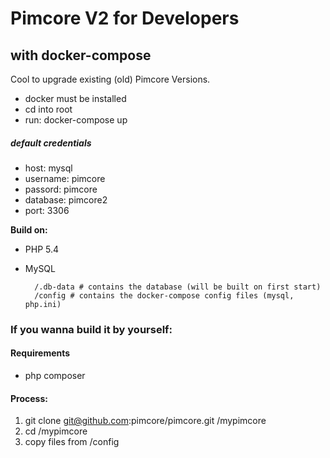 # Pimcore V2 for Developers
## with docker-compose

Cool to upgrade existing (old) Pimcore Versions.

- docker must be installed
- cd into root
- run: docker-compose up


##### default credentials

* host: mysql
* username: pimcore
* passord: pimcore
* database: pimcore2
* port: 3306


**Build on:**

- PHP 5.4
- MySQL 

		/.db-data # contains the database (will be built on first start)   
    	/config # contains the docker-compose config files (mysql, php.ini)
    	
### If you wanna build it by yourself:

#### Requirements
- php composer

#### Process:
1. git clone git@github.com:pimcore/pimcore.git /mypimcore
2. cd /mypimcore
3. copy files from /config